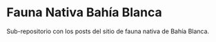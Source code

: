 # Fauna Nativa Bahía Blanca

Sub-repositorio con los posts del sitio de fauna nativa de Bahía Blanca.
